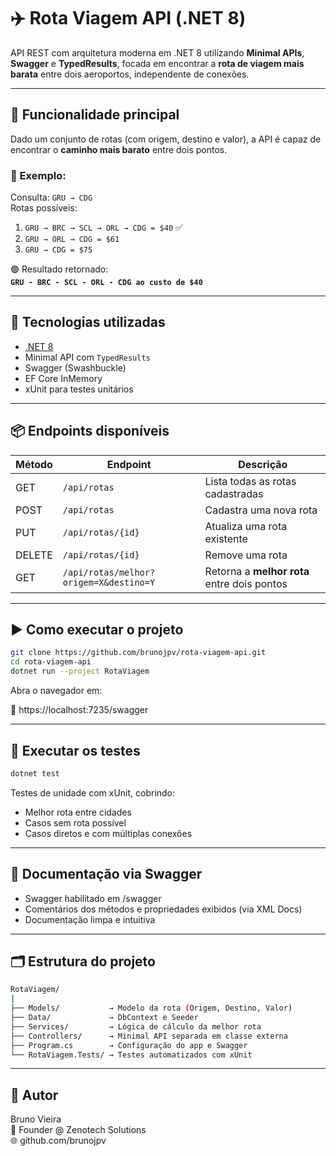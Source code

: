 # ✈️ Rota Viagem API (.NET 8)

API REST com arquitetura moderna em .NET 8 utilizando **Minimal APIs**, **Swagger** e **TypedResults**, focada em encontrar a **rota de viagem mais barata** entre dois aeroportos, independente de conexões.

---

## 🧠 Funcionalidade principal

Dado um conjunto de rotas (com origem, destino e valor), a API é capaz de encontrar o **caminho mais barato** entre dois pontos.

### 🧪 Exemplo:

Consulta: `GRU → CDG`  
Rotas possíveis:

1. `GRU → BRC → SCL → ORL → CDG = $40` ✅
2. `GRU → ORL → CDG = $61`
3. `GRU → CDG = $75`

🟢 Resultado retornado:  
**`GRU - BRC - SCL - ORL - CDG ao custo de $40`**

---

## 🔧 Tecnologias utilizadas

- [.NET 8](https://dotnet.microsoft.com/)
- Minimal API com `TypedResults`
- Swagger (Swashbuckle)
- EF Core InMemory
- xUnit para testes unitários

---

## 📦 Endpoints disponíveis

| Método | Endpoint                        | Descrição                                       |
|--------|---------------------------------|-------------------------------------------------|
| GET    | `/api/rotas`                    | Lista todas as rotas cadastradas                |
| POST   | `/api/rotas`                    | Cadastra uma nova rota                          |
| PUT    | `/api/rotas/{id}`               | Atualiza uma rota existente                     |
| DELETE | `/api/rotas/{id}`               | Remove uma rota                                 |
| GET    | `/api/rotas/melhor?origem=X&destino=Y` | Retorna a **melhor rota** entre dois pontos |

---

## ▶️ Como executar o projeto

```bash
git clone https://github.com/brunojpv/rota-viagem-api.git
cd rota-viagem-api
dotnet run --project RotaViagem
```

Abra o navegador em:

🔗 https://localhost:7235/swagger

---

## 🧪 Executar os testes

```bash
dotnet test
```

Testes de unidade com xUnit, cobrindo:

- Melhor rota entre cidades
- Casos sem rota possível
- Casos diretos e com múltiplas conexões

---

## 📄 Documentação via Swagger

- Swagger habilitado em /swagger
- Comentários dos métodos e propriedades exibidos (via XML Docs)
- Documentação limpa e intuitiva

---

## 🗂️ Estrutura do projeto

```bash
RotaViagem/
|
├── Models/           → Modelo da rota (Origem, Destino, Valor)
├── Data/             → DbContext e Seeder
├── Services/         → Lógica de cálculo da melhor rota
├── Controllers/      → Minimal API separada em classe externa
├── Program.cs        → Configuração do app e Swagger
└── RotaViagem.Tests/ → Testes automatizados com xUnit
```

---

## 👤 Autor
Bruno Vieira  
💼 Founder @ Zenotech Solutions  
🌐 github.com/brunojpv  
